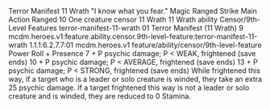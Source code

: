 <ability>
  <name>Terror Manifest</name>
  <cost>11 Wrath</cost>
  <flavor>&quot;I know what you fear.&quot;</flavor>
  <keywords>
    <keyword>Magic</keyword>
    <keyword>Ranged</keyword>
    <keyword>Strike</keyword>
  </keywords>
  <type>Main Action</type>
  <distance>Ranged 10</distance>
  <target>One creature</target>
  <metadata>
    <class>censor</class>
    <cost>11 Wrath</cost>
    <cost_amount>11</cost_amount>
    <cost_resource>Wrath</cost_resource>
    <feature_type>ability</feature_type>
    <file_dpath>Censor/9th-Level Features</file_dpath>
    <item_id>terror-manifest-11-wrath</item_id>
    <item_index>01</item_index>
    <item_name>Terror Manifest (11 Wrath)</item_name>
    <level>9</level>
    <scc>mcdm.heroes.v1:feature.ability.censor.9th-level-feature:terror-manifest-11-wrath</scc>
    <scdc>1.1.1:6.2.7.7:01</scdc>
    <source>mcdm.heroes.v1</source>
    <type>feature/ability/censor/9th-level-feature</type>
  </metadata>
  <effects>
    <effect type="roll">
      <roll>Power Roll + Presence</roll>
      <t1>7 + P psychic damage; P &lt; WEAK, frightened (save ends)</t1>
      <t2>10 + P psychic damage; P &lt; AVERAGE, frightened (save ends)</t2>
      <t3>13 + P psychic damage; P &lt; STRONG, frightened (save ends)</t3>
    </effect>
    <effect type="mundane">While frightened this way, if a target who is a leader or solo creature is winded, they take an extra 25 psychic damage. If a target frightened this way is not a leader or solo creature and is winded, they are reduced to 0 Stamina.</effect>
  </effects>
</ability>
